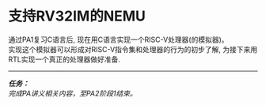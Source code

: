 # 支持RV32IM的NEMU  
通过PA1复习C语言后, 现在用C语言实现一个RISC-V处理器(的模拟器)。  
实现这个模拟器可以形成对RISC-V指令集和处理器的行为的初步了解, 为接下来用RTL实现一个真正的处理器做好准备.  
***
***任务：***  
*完成PA讲义相关内容，至PA2阶段1结束。*
